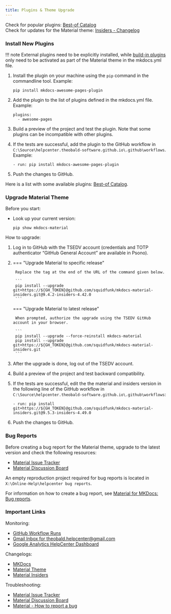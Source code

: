 ```yaml
---
title: Plugins & Theme Upgrade
---
```


Check for popular plugins: [Best-of Catalog](https://github.com/best-of-lists/best-of)<br>
Check for updates for the Material theme: [Insiders - Changelog](https://squidfunk.github.io/mkdocs-material/insiders/changelog/)


### Install New Plugins

!!! note
	External plugins need to be explicitly installed, while [build-in plugins](https://squidfunk.github.io/mkdocs-material/plugins/) only need to be activated as part of the Material theme in the mkdocs.yml file.

1. Install the plugin on your machine using the `pip` command in the commandline tool. Example:

	```
	pip install mkdocs-awesome-pages-plugin 
	```
	
2. Add the plugin to the list of plugins defined in the mkdocs.yml file. Example:

	```
	plugins:
	  - awesome-pages
	```
	
3. Build a preview of the project and test the plugin. 
Note that some plugins can be incompatible with other plugins.
4. If the tests are successful, add the plugin to the GitHub workflow in `C:\Source\helpcenter.theobald-software.github.io\.github\workflows`. Example:

	```
	- run: pip install mkdocs-awesome-pages-plugin 
	```
	
5. Push the changes to GitHub.

Here is a list with some available plugins: [Best-of Catalog](https://github.com/best-of-lists/best-of).

### Upgrade Material Theme

Before you start:

- Look up your current version: 
	
	```
	pip show mkdocs-material
	```
	
How to upgrade:

1. Log in to GitHub with the TSEDV account (credentials and TOTP authenticator “GitHub General Account” are available in Psono).
2. === "Upgrade Material to specific release"

		Replace the tag at the end of the URL of the command given below. 

		```
		pip install --upgrade git+https://${GH_TOKEN}@github.com/squidfunk/mkdocs-material-insiders.git@9.4.2-insiders-4.42.0
		```

	=== "Upgrade Material to latest release"

		When prompted, authorize the upgrade using the TSEDV GitHub account in your browser.
		
		```
		pip install --upgrade --force-reinstall mkdocs-material
		pip install --upgrade git+https://${GH_TOKEN}@github.com/squidfunk/mkdocs-material-insiders.git
		```

4. After the upgrade is done, log out of the TSEDV account.
5. Build a preview of the project and test backward compatibility.
6. If the tests are successful, edit the the material and insiders version in the following line of the GitHub workflow in `C:\Source\helpcenter.theobald-software.github.io\.github\workflows`:

	```
	- run: pip install git+https://${GH_TOKEN}@github.com/squidfunk/mkdocs-material-insiders.git@9.5.3-insiders-4.49.0
	```

7. Push the changes to GitHub.

### Bug Reports

Before creating a bug report for the Material theme, upgrade to the latest version and check the following resources:

- [Material Issue Tracker](https://github.com/squidfunk/mkdocs-material/issues)
- [Material Discussion Board](https://github.com/squidfunk/mkdocs-material/discussions)

An empty reproduction project required for bug reports is located in `X:\Online-Help\helpcenter bug reports`.

For information on how to create a bug report, see [Material for MKDocs: Bug reports](https://squidfunk.github.io/mkdocs-material/contributing/reporting-a-bug/).


### Important Links

Monitoring:

- [GitHub Workflow Runs](https://github.com/theobald-software/helpcenter.theobald-software.github.io/actions/workflows/ci.yml)
- [Gmail Inbox for theobald.helpcenter@gmail.com](https://mail.google.com/mail/u/0/#inbox)
- [Google Analytics HelpCenter Dashboard](https://analytics.google.com/analytics/web)

Changelogs:

- [MKDocs](https://www.mkdocs.org/about/release-notes/)
- [Material Theme](https://squidfunk.github.io/mkdocs-material/changelog/)
- [Material Insiders](https://squidfunk.github.io/mkdocs-material/insiders/changelog/)

Troubleshooting:

- [Material Issue Tracker](https://github.com/squidfunk/mkdocs-material/issues)
- [Material Discussion Board](https://github.com/squidfunk/mkdocs-material/discussions)
- [Material - How to report a bug](https://squidfunk.github.io/mkdocs-material/contributing/reporting-a-bug/)
